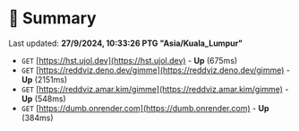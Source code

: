 # 📖 Summary
Last updated: **27/9/2024, 10:33:26 PTG "Asia/Kuala_Lumpur"**

- `GET` [https://hst.ujol.dev](https://hst.ujol.dev) - **Up** (675ms)
- `GET` [https://reddviz.deno.dev/gimme](https://reddviz.deno.dev/gimme) - **Up** (2151ms)
- `GET` [https://reddviz.amar.kim/gimme](https://reddviz.amar.kim/gimme) - **Up** (548ms)
- `GET` [https://dumb.onrender.com](https://dumb.onrender.com) - **Up** (384ms)
